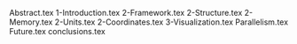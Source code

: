 Abstract.tex
1-Introduction.tex
2-Framework.tex
2-Structure.tex
2-Memory.tex
2-Units.tex
2-Coordinates.tex
3-Visualization.tex
Parallelism.tex
Future.tex
conclusions.tex